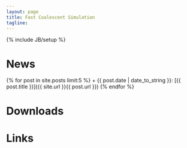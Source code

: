 ```yaml
---
layout: page
title: Fast Coalescent Simulation
tagline: 
---
```

{% include JB/setup %}

# News
<span id='news'>
{% for post in site.posts limit:5 %}    
+ {{ post.date | date_to_string }}: [{{ post.title }}]({{ site.url }}{{ post.url }})
{% endfor %}
</span>

# Downloads



# Links
